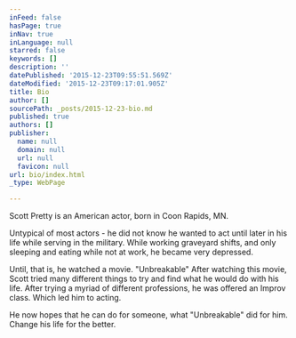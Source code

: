 ```yaml
---
inFeed: false
hasPage: true
inNav: true
inLanguage: null
starred: false
keywords: []
description: ''
datePublished: '2015-12-23T09:55:51.569Z'
dateModified: '2015-12-23T09:17:01.905Z'
title: Bio
author: []
sourcePath: _posts/2015-12-23-bio.md
published: true
authors: []
publisher:
  name: null
  domain: null
  url: null
  favicon: null
url: bio/index.html
_type: WebPage

---
```

Scott Pretty is an American actor, born in Coon Rapids, MN.

Untypical of most actors - he did not know he wanted to act until later in his life while serving in the military. While working graveyard shifts, and only sleeping and eating while not at work, he became very depressed.  

Until, that is, he watched a movie. "Unbreakable"  After watching this movie, Scott tried many different things to try and find what he would do with his life. After trying a myriad of different professions, he was offered an Improv class. Which led him to acting.

He now hopes that he can do for someone, what "Unbreakable" did for him. Change his life for the better.